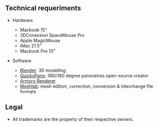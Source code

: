 ## Technical requeriments ##

* Hardware
    - Macbook 15"
    - 3DConexxion SpaceMouse Pro
    - Apple MagicMouse
    - iMac 21.5"
    - Macbook Pro 13"

* Software
     - [Blender](https://www.blender.org/): 3D modelling 
     - [QuickyPano](https://github.com/sybrenstuvel/quickypano): 360/180 degree panoramas open-source creator
     - [Armory Renderer](https://armory3d.org/)
     - [Meshlab](https://github.com/cnr-isti-vclab/meshlab/releases/): mesh edition, correction, conversion & interchange file formats

## Legal ##

* All trademarks are the property of their respective owners.